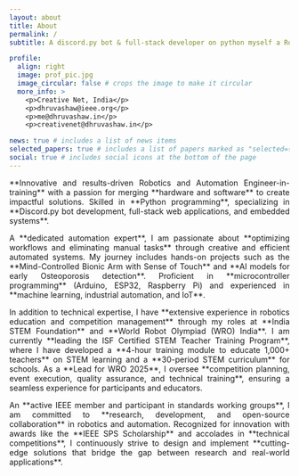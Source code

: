 ```yaml
---
layout: about
title: About
permalink: /
subtitle: A discord.py bot & full-stack developer on python myself a Robotics & Automation Engg undergrad student.

profile:
  align: right
  image: prof_pic.jpg
  image_circular: false # crops the image to make it circular
  more_info: >
    <p>Creative Net, India</p>
    <p>dhruvashaw@ieee.org</p>
    <p>me@dhruvashaw.in</p>
    <p>creativenet@dhruvashaw.in</p>

news: true # includes a list of news items
selected_papers: true # includes a list of papers marked as "selected={true}"
social: true # includes social icons at the bottom of the page
---
```


<p style="text-align: justify;">
**Innovative and results-driven Robotics and Automation Engineer-in-training** with a passion for merging **hardware and software** to create impactful solutions. Skilled in **Python programming**, specializing in **Discord.py bot development, full-stack web applications, and embedded systems**.
</p>
<p style="text-align: justify;">
A **dedicated automation expert**, I am passionate about **optimizing workflows and eliminating manual tasks** through creative and efficient automated systems. My journey includes hands-on projects such as the **Mind-Controlled Bionic Arm with Sense of Touch** and **AI models for early Osteoporosis detection**. Proficient in **microcontroller programming** (Arduino, ESP32, Raspberry Pi) and experienced in **machine learning, industrial automation, and IoT**.
</p>
<p style="text-align: justify;">
In addition to technical expertise, I have **extensive experience in robotics education and competition management** through my roles at **India STEM Foundation** and **World Robot Olympiad (WRO) India**. I am currently **leading the ISF Certified STEM Teacher Training Program**, where I have developed a **4-hour training module to educate 1,000+ teachers** on STEM learning and a **30-period STEM curriculum** for schools. As a **Lead for WRO 2025**, I oversee **competition planning, event execution, quality assurance, and technical training**, ensuring a seamless experience for participants and educators.
</p>
<p style="text-align: justify;">
An **active IEEE member and participant in standards working groups**, I am committed to **research, development, and open-source collaboration** in robotics and automation. Recognized for innovation with awards like the **IEEE SPS Scholarship** and accolades in **technical competitions**, I continuously strive to design and implement **cutting-edge solutions that bridge the gap between research and real-world applications**.
</p>
